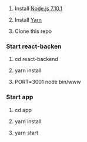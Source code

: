 


1. Install [Node.js 7.10.1](https://nodejs.org/en/)

2. Install [Yarn](https://yarnpkg.com/lang/en/docs/install/)

3. Clone this repo


### Start react-backen

1. cd react-backend

2. yarn install

3. PORT=3001 node bin/www


### Start app

1. cd app

2. yarn install

3. yarn start

